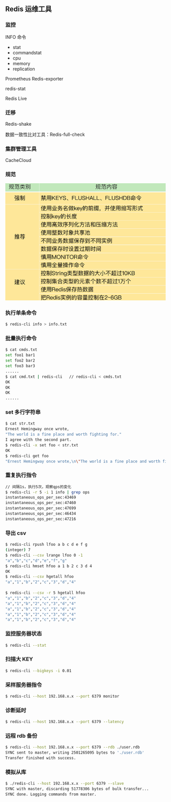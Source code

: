 ## Redis 运维工具

### 监控

INFO 命令
  - stat
  - commandstat
  - cpu
  - memory
  - replication

Prometheus Redis-exporter

redis-stat

Redis Live

### 迁移

Redis-shake

数据一致性比对工具：Redis-full-check

### 集群管理工具

CacheCloud

### 规范

![](https://github.com/ltf9651/Blog/blob/master/Redis/Core/op.png)

### 执行单条命令

```sh
$ redis-cli info > info.txt
```

### 批量执行命令

```sh
$ cat cmds.txt
set foo1 bar1
set foo2 bar2
set foo3 bar3
......
$ cat cmd.txt | redis-cli   // redis-cli < cmds.txt
OK
OK
OK
......
```

### set 多行字符串

```sh
$ cat str.txt
Ernest Hemingway once wrote,
"The world is a fine place and worth fighting for."
I agree with the second part.
$ redis-cli -x set foo < str.txt
OK
$ redis-cli get foo
"Ernest Hemingway once wrote,\n\"The world is a fine place and worth fighting for.\"\nI agree with the second part.\n"
```

### 重复执行指令

```sh
// 间隔1s，执行5次，观察qps的变化
$ redis-cli -r 5 -i 1 info | grep ops
instantaneous_ops_per_sec:43469
instantaneous_ops_per_sec:47460
instantaneous_ops_per_sec:47699
instantaneous_ops_per_sec:46434
instantaneous_ops_per_sec:47216
```

### 导出 csv

```sh
$ redis-cli rpush lfoo a b c d e f g
(integer) 7
$ redis-cli --csv lrange lfoo 0 -1
"a","b","c","d","e","f","g"
$ redis-cli hmset hfoo a 1 b 2 c 3 d 4
OK
$ redis-cli --csv hgetall hfoo
"a","1","b","2","c","3","d","4"

$ redis-cli --csv -r 5 hgetall hfoo
"a","1","b","2","c","3","d","4"
"a","1","b","2","c","3","d","4"
"a","1","b","2","c","3","d","4"
"a","1","b","2","c","3","d","4"
"a","1","b","2","c","3","d","4"
```

### 监控服务器状态

```sh
$ redis-cli --stat
```

### 扫描大 KEY

```sh
$ redis-cli --bigkeys -i 0.01
```

### 采样服务器指令

```sh
$ redis-cli --host 192.168.x.x --port 6379 monitor
```

### 诊断延时

```sh
$ redis-cli --host 192.168.x.x --port 6379 --latency
```

### 远程 rdb 备份

```sh
$ redis-cli --host 192.168.x.x --port 6379 --rdb ./user.rdb
SYNC sent to master, writing 2501265095 bytes to './user.rdb'
Transfer finished with success.
```

### 模拟从库

```sh
$ ./redis-cli --host 192.168.x.x --port 6379 --slave
SYNC with master, discarding 51778306 bytes of bulk transfer...
SYNC done. Logging commands from master.
```
